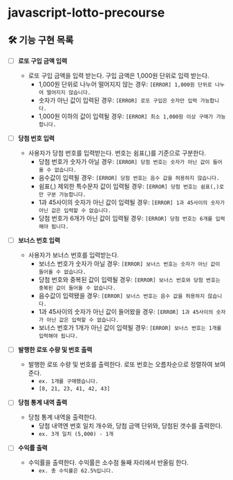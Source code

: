 # javascript-lotto-precourse

## 🛠️ 기능 구현 목록

- [ ] **로또 구입 금액 입력**

  - 로또 구입 금액을 입력 받는다. 구입 금액은 1,000원 단위로 입력 받는다.
    - 1,000원 단위로 나누어 떨어지지 않는 경우: `[ERROR] 1,000원 단위로 나누어 떨어지지 않습니다.`
    - 숫자가 아닌 값이 입력된 경우: `[ERROR] 로또 구입은 숫자만 입력 가능합니다.`
    - 1,000원 이하의 값이 입력될 경우: `[ERROR] 최소 1,000원 이상 구매가 가능합니다.`

- [ ] **당첨 번호 입력**

  - 사용자가 당첨 번호를 입력받는다. 번호는 쉼표(,)를 기준으로 구분한다.
    - 당첨 번호가 숫자가 아닐 경우: `[ERROR] 당첨 번호는 숫자가 아닌 값이 들어올 수 없습니다.`
    - 음수값이 입력될 경우: `[ERROR] 당첨 번호는 음수 값을 허용하지 않습니다.`
    - 쉼표(,) 제외한 특수문자 값이 입력될 경우: `[ERROR] 당첨 번호는 쉼표(,)로만 구분 가능합니다.`
    - 1과 45사이의 숫자가 아닌 값이 입력될 경우: `[ERROR] 1과 45사이의 숫자가 아닌 값은 입력할 수 없습니다.`
    - 당첨 번호가 6개가 아닌 값이 입력될 경우: `[ERROR] 당첨 번호는 6개를 입력해야 됩니다.`

- [ ] **보너스 번호 입력**

  - 사용자가 보너스 번호를 입력받는다. 
    - 보너스 번호가 숫자가 아닐 경우: `[ERROR] 보너스 번호는 숫자가 아닌 값이 들어올 수 없습니다.`
    - 당첨 번호와 중복된 값이 입력될 경우: `[ERROR] 보너스 번호와 당첨 번호는 중복된 값이 들어올 수 없습니다.`
    - 음수값이 입력됐을 경우: `[ERROR] 보너스 번호는 음수 값을 허용하지 않습니다.`
    - 1과 45사이의 숫자가 아닌 값이 들어왔을 경우: `[ERROR] 1과 45사이의 숫자가 아닌 값은 입력할 수 없습니다.`
    - 보너스 번호가 1개가 아닌 값이 입력될 경우: `[ERROR] 보너스 번호는 1개를 입력해야 됩니다.`

- [ ] **발행한 로또 수량 및 번호 출력**

  - 발행한 로또 수량 및 번호를 출력한다. 로또 번호는 오름차순으로 정렬하여 보여준다.
    - `ex. 1개를 구매했습니다.` 
    - `[8, 21, 23, 41, 42, 43]`

- [ ] **당첨 통계 내역 출력**

  - 당첨 통계 내역을 출력한다. 
    - 당첨 내역엔 번호 일치 개수와, 당첨 금액 단위와, 당첨된 갯수를 출력한다.
    - `ex. 3개 일치 (5,000) - 1개`

- [ ] **수익률 출력**

  - 수익률을 출력한다. 수익률은 소수점 둘째 자리에서 반올림 한다.
    - `ex. 총 수익률은 62.5%입니다.`
